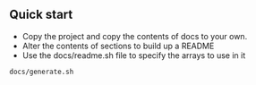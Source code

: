 ## Quick start

- Copy the project and copy the contents of docs to your own.
- Alter the contents of sections to build up a README
- Use the docs/readme.sh file to specify the arrays to use in it

```
docs/generate.sh
```
